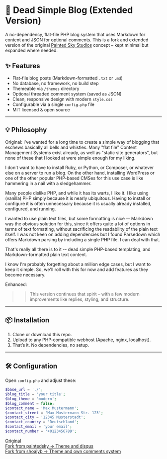# 🧱 Dead Simple Blog (Extended Version)

A no-dependency, flat-file PHP blog system that uses Markdown for content and JSON for optional comments. This is a fork and extended version of the original [Painted Sky Studios](https://github.com/paintedsky) concept – kept minimal but expanded where needed.

## ✨ Features

- Flat-file blog posts (Markdown-formatted `.txt` or `.md`)
- No database, no framework, no build step
- Themeable via `/themes` directory
- Optional threaded comment system (saved as JSON)
- Clean, responsive design with modern `style.css`
- Configurable via a single `config.php` file
- MIT licensed & open source

---

## 💡 Philosophy
Original:
I've wanted for a long time to create a simple way of blogging that eschews basically all bells and whistles. Many "flat file" Content Management Systems exist already, as well as "static site generators", but none of these that I looked at were simple enough for my liking.

I don't want to have to install Ruby, or Python, or Composer, or whatever else on a server to run a blog. On the other hand, installing WordPress or one of the other popular PHP-based CMSes for this use case is like hammering in a nail with a sledgehammer.

Many people dislike PHP, and while it has its warts, I like it. I like using (vanilla) PHP simply because it is nearly ubiquitous. Having to install or configure it is often unnecessary because it is usually already installed, configured, and running.

I wanted to use plain text files, but some formatting is nice -- Markdown was the obvious solution for this, since it offers quite a lot of options in terms of text formatting, without sacrificing the readability of the plain text itself. I was not keen on adding dependencies but I found Parsedown which offers Markdown parsing by including a single PHP file. I can deal with that.

That's really all there is to it -- dead simple PHP-based templating, and Markdown-formatted plain text content.

I know I'm probably forgetting about a million edge cases, but I want to keep it simple. So, we'll roll with this for now and add features as they become necessary.

Enhanced:
>> This version continues that spirit – with a few modern improvements like replies, styling, and structure.

---

## 📦 Installation

1. Clone or download this repo.
2. Upload to any PHP-compatible webhost (Apache, nginx, localhost).
3. That’s it. No dependencies, no setup.

---

## 🛠 Configuration

Open `config.php` and adjust these:

```php
$base_url = './';
$blog_title = 'your title';
$blog_theme = 'modern';
$blog_comment = false;
$contact_name = 'Max Mustermann';
$contact_street = 'Max-Mustermann-Str. 123';
$contact_city = '12345 Musterstadt';
$contact_country = 'Deutschland';
$contact_email = 'your email';
$contact_number = '+0123456789';
```
<a href="https://github.com/paintedsky/dead-simple-blog">Original</a><br>
<a href="https://github.com/shoaiyb/dead-simple-blog">Fork from paintedsky -> Theme and disqus</a><br>
<a href="https://github.com/marcdziersan/dead-simple-blog">Fork from shoaiyb -> Theme and own comments system</a>
